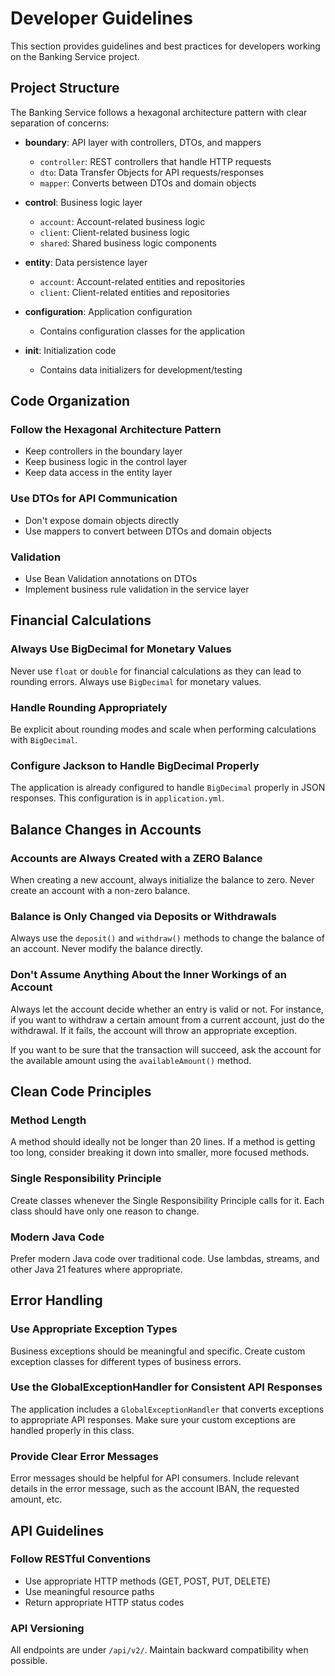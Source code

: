 # Developer Guidelines

This section provides guidelines and best practices for developers working on the Banking Service project.

## Project Structure

The Banking Service follows a hexagonal architecture pattern with clear separation of concerns:

- **boundary**: API layer with controllers, DTOs, and mappers
  - `controller`: REST controllers that handle HTTP requests
  - `dto`: Data Transfer Objects for API requests/responses
  - `mapper`: Converts between DTOs and domain objects

- **control**: Business logic layer
  - `account`: Account-related business logic
  - `client`: Client-related business logic
  - `shared`: Shared business logic components

- **entity**: Data persistence layer
  - `account`: Account-related entities and repositories
  - `client`: Client-related entities and repositories

- **configuration**: Application configuration
  - Contains configuration classes for the application

- **init**: Initialization code
  - Contains data initializers for development/testing

## Code Organization

### Follow the Hexagonal Architecture Pattern

- Keep controllers in the boundary layer
- Keep business logic in the control layer
- Keep data access in the entity layer

### Use DTOs for API Communication

- Don't expose domain objects directly
- Use mappers to convert between DTOs and domain objects

### Validation

- Use Bean Validation annotations on DTOs
- Implement business rule validation in the service layer

## Financial Calculations

### Always Use BigDecimal for Monetary Values

Never use `float` or `double` for financial calculations as they can lead to rounding errors. Always use `BigDecimal` for monetary values.

### Handle Rounding Appropriately

Be explicit about rounding modes and scale when performing calculations with `BigDecimal`.

### Configure Jackson to Handle BigDecimal Properly

The application is already configured to handle `BigDecimal` properly in JSON responses. This configuration is in `application.yml`.

## Balance Changes in Accounts

### Accounts are Always Created with a ZERO Balance

When creating a new account, always initialize the balance to zero. Never create an account with a non-zero balance.

### Balance is Only Changed via Deposits or Withdrawals

Always use the `deposit()` and `withdraw()` methods to change the balance of an account. Never modify the balance directly.

### Don't Assume Anything About the Inner Workings of an Account

Always let the account decide whether an entry is valid or not. For instance, if you want to withdraw a certain amount from a current account, just do the withdrawal. If it fails, the account will throw an appropriate exception.

If you want to be sure that the transaction will succeed, ask the account for the available amount using the `availableAmount()` method.

## Clean Code Principles

### Method Length

A method should ideally not be longer than 20 lines. If a method is getting too long, consider breaking it down into smaller, more focused methods.

### Single Responsibility Principle

Create classes whenever the Single Responsibility Principle calls for it. Each class should have only one reason to change.

### Modern Java Code

Prefer modern Java code over traditional code. Use lambdas, streams, and other Java 21 features where appropriate.

## Error Handling

### Use Appropriate Exception Types

Business exceptions should be meaningful and specific. Create custom exception classes for different types of business errors.

### Use the GlobalExceptionHandler for Consistent API Responses

The application includes a `GlobalExceptionHandler` that converts exceptions to appropriate API responses. Make sure your custom exceptions are handled properly in this class.

### Provide Clear Error Messages

Error messages should be helpful for API consumers. Include relevant details in the error message, such as the account IBAN, the requested amount, etc.

## API Guidelines

### Follow RESTful Conventions

- Use appropriate HTTP methods (GET, POST, PUT, DELETE)
- Use meaningful resource paths
- Return appropriate HTTP status codes

### API Versioning

All endpoints are under `/api/v2/`. Maintain backward compatibility when possible.
